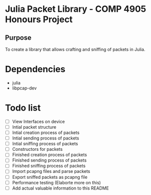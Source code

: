 # Julia Packet Library - COMP 4905 Honours Project

## Purpose

To create a library that allows crafting and sniffing of packets in Julia.

# Dependencies

- julia
- libpcap-dev

# Todo list

- [ ] View Interfaces on device
- [ ] Intial packet structure
- [ ] Intial creation process of packets
- [ ] Intial sending process of packets
- [ ] Intial sniffing process of packets
- [ ] Constructors for packets
- [ ] Finished creation process of packets
- [ ] Finished sending process of packets
- [ ] Finished sniffing process of packets
- [ ] Import pcapng files and parse packets
- [ ] Export sniffed packets as pcapng file
- [ ] Performance testing (Elaborte more on this)
- [ ] Add actual valuable information to this README
